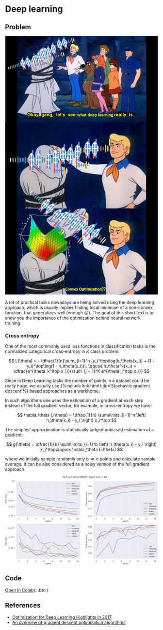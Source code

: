 # Deep learning


## Problem

![Illustration](dl.png)

A lot of practical tasks nowadays are being solved using the deep
learning approach, which is usually implies finding local minimum of a
non-convex function, that generalizes well (enough 😉). The goal of this
short text is to show you the importance of the optimization behind
neural network training.

### Cross entropy

One of the most commonly used loss functions in classification tasks is
the normalized categorical cross-entropy in $K$ class problem:

$$
L(\theta) = - \dfrac{1}{n}\sum_{i=1}^n (y_i^\top\log(h_\theta(x_i)) + (1 - y_i)^\top\log(1 - h_\theta(x_i))), \qquad h_\theta^k(x_i) = \dfrac{e^{\theta_k^\top x_i}}{\sum_{j = 1}^K e^{\theta_j^\top x_i}}
$$

Since in Deep Learning tasks the number of points in a dataset could be
really huge, we usually use {%include link.html title=‘Stochastic
gradient descent’%} based approaches as a workhorse.

In such algorithms one uses the estimation of a gradient at each step
instead of the full gradient vector, for example, in cross-entropy we
have:

$$
\nabla_\theta L(\theta) = \dfrac{1}{n} \sum\limits_{i=1}^n \left( h_\theta(x_i) - y_i \right) x_i^\top
$$

The simplest approximation is statistically judged unbiased estimation
of a gradient:

$$
g(\theta) = \dfrac{1}{b} \sum\limits_{i=1}^b \left( h_\theta(x_i) - y_i \right) x_i^\top\approx \nabla_\theta L(\theta)
$$

where we initially sample randomly only $b \ll n$ points and calculate
sample average. It can be also considered as a noisy version of the full
gradient approach.

![Illustration](MLP_optims.svg)

## Code

[Open In
Colab](https://colab.research.google.com/github/MerkulovDaniil/optim/blob/master/assets/Notebooks/Deep%20learning.ipynb){:
.btn }

## References

- [Optimization for Deep Learning Highlights in
  2017](http://ruder.io/deep-learning-optimization-2017/)
- [An overview of gradient descent optimization
  algorithms](http://ruder.io/optimizing-gradient-descent/)
